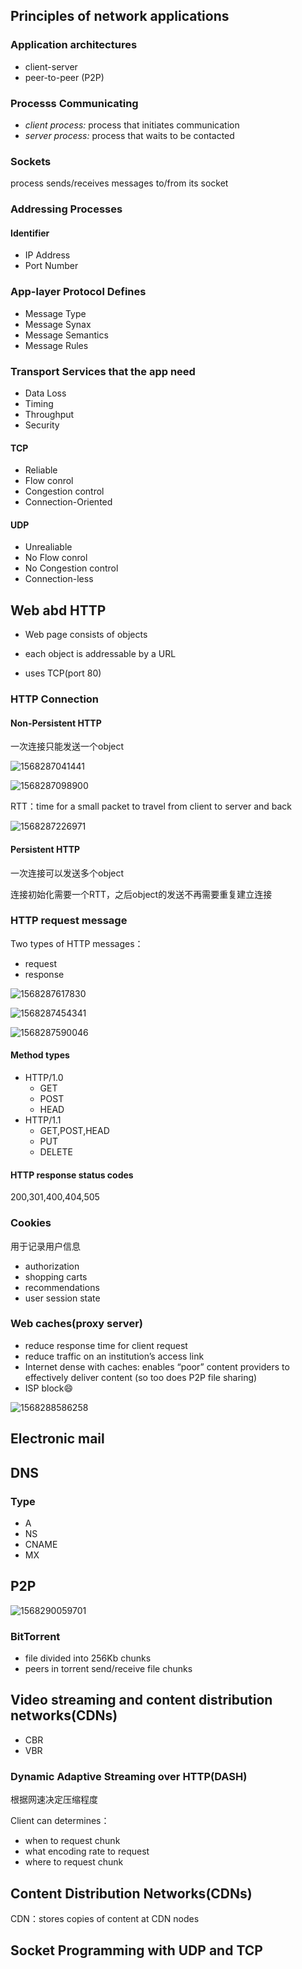 ## Principles of network applications

### Application architectures

- client-server
- peer-to-peer (P2P)



### Processs Communicating

- *client process:* process that initiates communication
- *server process:* process that waits to be contacted

### Sockets

process sends/receives messages to/from its socket

### Addressing Processes

#### Identifier

- IP Address
- Port Number

### App-layer Protocol Defines

- Message Type
- Message Synax
- Message Semantics
- Message Rules



### Transport Services that the app need

- Data Loss
- Timing
- Throughput
- Security

#### TCP

- Reliable
- Flow conrol
- Congestion control
- Connection-Oriented

#### UDP

- Unrealiable
- No Flow conrol
- No Congestion control
- Connection-less

## Web abd HTTP

- Web page consists of objects
- each object is addressable by a URL

- uses TCP(port 80)

### HTTP Connection

#### Non-Persistent HTTP

一次连接只能发送一个object

![1568287041441](ch2.assets/1568287041441.png)

![1568287098900](ch2.assets/1568287098900.png)

RTT：time for a small packet to travel from client to server and back

![1568287226971](ch2.assets/1568287226971.png)

#### Persistent HTTP

一次连接可以发送多个object

连接初始化需要一个RTT，之后object的发送不再需要重复建立连接



### HTTP request message

Two types of HTTP messages：

- request
- response

![1568287617830](ch2.assets/1568287617830.png)

![1568287454341](ch2.assets/1568287454341.png)

![1568287590046](ch2.assets/1568287590046.png)

#### Method types

- HTTP/1.0
  - GET
  - POST
  - HEAD
- HTTP/1.1
  - GET,POST,HEAD
  - PUT
  - DELETE

#### HTTP response status codes

200,301,400,404,505

### Cookies

用于记录用户信息

- authorization
- shopping carts
- recommendations
- user session state

### Web caches(proxy server)

- reduce response time for client request
- reduce traffic on an institution’s access link
- Internet dense with caches: enables “poor” content providers to effectively deliver content (so too does P2P file sharing)
- ISP block:smile:

![1568288586258](ch2.assets/1568288586258.png)



## Electronic mail

## DNS

### Type

- A
- NS
- CNAME
- MX

## P2P

![1568290059701](ch2.assets/1568290059701.png)

### BitTorrent

- file divided into 256Kb chunks
- peers in torrent send/receive file chunks

## Video streaming and content distribution networks(CDNs)

- CBR
- VBR

### Dynamic Adaptive Streaming over HTTP(DASH)

根据网速决定压缩程度

Client can determines：

- when to request chunk
- what encoding rate to request
- where to request chunk

## Content Distribution Networks(CDNs)

CDN：stores copies of content at CDN nodes

## Socket Programming with UDP and TCP

